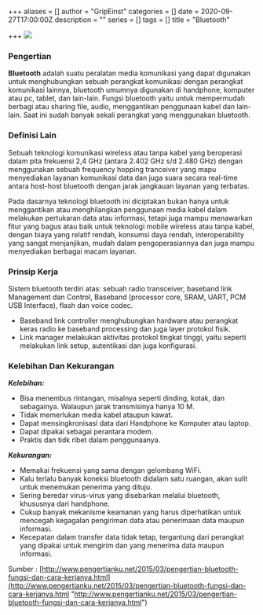 +++
aliases = []
author = "GripEinst"
categories = []
date = 2020-09-27T17:00:00Z
description = ""
series = []
tags = []
title = "Bluetooth"

+++
![](/uploads/bluetooth.jpg)

### Pengertian

**Bluetooth** adalah suatu peralatan media komunikasi yang dapat digunakan untuk menghubungkan sebuah perangkat komunikasi dengan perangkat komunikasi lainnya, bluetooth umumnya digunakan di handphone, komputer atau pc, tablet, dan lain-lain. Fungsi bluetooth yaitu untuk mempermudah berbagi atau sharing file, audio, menggantikan penggunaan kabel dan lain-lain. Saat ini sudah banyak sekali perangkat yang menggunakan bluetooth.

### Definisi Lain

Sebuah teknologi komunikasi wireless atau tanpa kabel yang beroperasi dalam pita frekuensi 2,4 GHz (antara 2.402 GHz s/d 2.480 GHz) dengan menggunakan sebuah frequency hopping tranceiver yang mapu menyediakan layanan komunikasi data dan juga suara secara real-time antara host-host bluetooth dengan jarak jangkauan layanan yang terbatas.

Pada dasarnya teknologi bluetooth ini diciptakan bukan hanya untuk menggantikan atau menghilangkan penggunaan media kabel dalam melakukan pertukaran data atau informasi, tetapi juga mampu menawarkan fitur yang bagus atau baik untuk teknologi mobile wireless atau tanpa kabel, dengan biaya yang relatif rendah, konsumsi daya rendah, interoperability yang sangat menjanjikan, mudah dalam pengoperasiannya dan juga mampu menyediakan berbagai macam layanan.

### Prinsip Kerja

Sistem bluetooth terdiri atas: sebuah radio transceiver, baseband link Management dan Control, Baseband (processor core, SRAM, UART, PCM USB Interface), flash dan voice codec.

* Baseband link controller menghubungkan hardware atau perangkat keras radio ke baseband processing dan juga layer protokol fisik.
* Link manager melakukan aktivitas protokol tingkat tinggi, yaitu seperti melakukan link setup, autentikasi dan juga konfigurasi.

### Kelebihan Dan Kekurangan

**_Kelebihan:_**

* Bisa menembus rintangan, misalnya seperti dinding, kotak, dan sebagainya. Walaupun jarak transmisinya hanya 10 M.
* Tidak memerlukan media kabel ataupun kawat.
* Dapat mensingkronisasi data dari Handphone ke Komputer atau laptop.
* Dapat dipakai sebagai perantara modem.
* Praktis dan tidk ribet dalam penggunaanya.

**_Kekurangan:_**

* Memakai frekuensi yang sama dengan gelombang WiFi.
* Kalu terlalu banyak koneksi bluetooth didalam satu ruangan, akan sulit untuk menemukan penerima yang dituju.
* Sering beredar virus-virus yang disebarkan melalui bluetooth, khususnya dari handphone.
* Cukup banyak mekanisme keamanan yang harus diperhatikan untuk mencegah kegagalan pengiriman data atau penerimaan data maupun informasi.
* Kecepatan dalam transfer data tidak tetap, tergantung dari perangkat yang dipakai untuk mengirim dan yang menerima data maupun informasi.

Sumber : [http://www.pengertianku.net/2015/03/pengertian-bluetooth-fungsi-dan-cara-kerjanya.html](http://www.pengertianku.net/2015/03/pengertian-bluetooth-fungsi-dan-cara-kerjanya.html "http://www.pengertianku.net/2015/03/pengertian-bluetooth-fungsi-dan-cara-kerjanya.html")